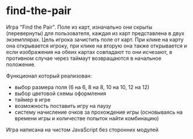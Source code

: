 # find-the-pair

Игра "Find the Pair".
Поле из карт, изначально они скрыты (перевернуты) для пользователя, каждая из карт представлена в двух экземплярах. Цель игрока зачистить поле от карт. При клике на карту она открывается игроку, при клике на вторую она также открывается и если изображения на обеих картах совпадают то они исчезают, в противном случае через таймаут возвращаются в начальное положение.

Функционал который реализован:
- выбор размера поля (6 на 6, 8 на 8, 10 на 10, 12 на 12)
- выбор цветовой схемы оформления
- таймер в игре
- возможность поставить игру на паузу
- систему начисление очков за прохождение игры (основываясь на времени игры и количестве попыток найти комбинацию)

Игра написана на чистом JavaScript без сторонних модулей